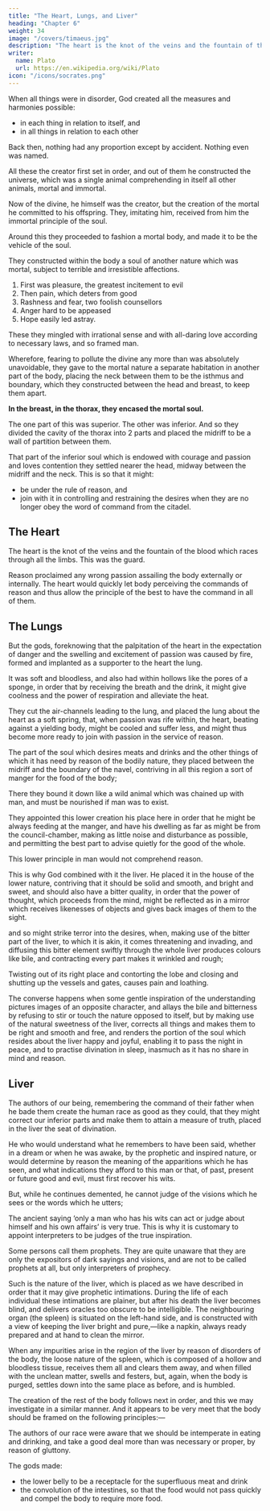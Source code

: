 ```yaml
---
title: "The Heart, Lungs, and Liver"
heading: "Chapter 6"
weight: 34
image: "/covers/timaeus.jpg"
description: "The heart is the knot of the veins and the fountain of the blood which races through all the limbs. This was the guard."
writer:
  name: Plato
  url: https://en.wikipedia.org/wiki/Plato
icon: "/icons/socrates.png"
---
```



<!-- Seeing, then, that we have now prepared for our use the various classes of causes which are the material out of which the remainder of our discourse must be woven, just as wood is the material of the carpenter, let us revert in a few words to the point at which we began, and then endeavour to add on a suitable ending to the beginning of our tale. -->

When all things were in disorder, God created all the measures and harmonies possible:
- in each thing in relation to itself, and
- in all things in relation to each other

Back then, nothing had any proportion except by accident. Nothing even was named.<!--  did any of the things which now have names deserve to be named at all—as, for example, fire, water, and the rest of the elements.  -->

All these the creator first set in order, and out of them he constructed the universe, which was a single animal comprehending in itself all other animals, mortal and immortal. 

Now of the divine, he himself was the creator, but the creation of the mortal he committed to his offspring. They, imitating him, received from him the immortal principle of the soul.

Around this they proceeded to fashion a mortal body, and made it to be the vehicle of the soul.

They constructed within the body a soul of another nature which was mortal, subject to terrible and irresistible affections. 

1. First was pleasure, the greatest incitement to evil
2. Then pain, which deters from good
3. Rashness and fear, two foolish counsellors
4. Anger hard to be appeased
5. Hope easily led astray. 

These they mingled with irrational sense and with all-daring love according to necessary laws, and so framed man. 

Wherefore, fearing to pollute the divine any more than was absolutely unavoidable, they gave to the mortal nature a separate habitation in another part of the body, placing the neck between them to be the isthmus and boundary, which they constructed between the head and breast, to keep them apart. 

**In the breast, in the thorax, they encased the mortal soul.** 

The one part of this was superior. The other was inferior. And so they divided the cavity of the thorax into 2 parts<!-- , as the women’s and men’s apartments are divided in houses, --> and placed the midriff to be a wall of partition between them. 

That part of the inferior soul which is endowed with courage and passion and loves contention they settled nearer the head, midway between the midriff and the neck. This is so that it might:
- be under the rule of reason, and
- join with it in controlling and restraining the desires when they are no longer <!-- willing of their own accord to --> obey the word of command from the citadel.

## The Heart

The heart is the knot of the veins and the fountain of the blood which races through all the limbs. This was the guard.

<!-- When the might of passion was roused by  -->

Reason proclaimed any wrong passion assailing the body externally or internally. The heart would quickly let <!-- the whole power of feeling in the --> body perceiving the commands of reason and <!--  threats, might obey and follow through every turn and alley, and --> thus allow the principle of the best to have the command in all of them. 


## The Lungs

But the gods, foreknowing that the palpitation of the heart in the expectation of danger and the swelling and excitement of passion was caused by fire, formed and implanted as a supporter to the heart the lung. 

It was<!-- , in the first place, --> soft and bloodless, and also had within hollows like the pores of a sponge, in order that by receiving the breath and the drink, it might give coolness and the power of respiration and alleviate the heat.

They cut the air-channels leading to the lung, and placed the lung about the heart as a soft spring, that, when passion was rife within, the heart, beating against a yielding body, might be cooled and suffer less, and might thus become more ready to join with passion in the service of reason.

The part of the soul which desires meats and drinks and the other things of which it has need by reason of the bodily nature, they placed between the midriff and the boundary of the navel, contriving in all this region a sort of manger for the food of the body; 

There they bound it down like a wild animal which was chained up with man, and must be nourished if man was to exist. 

They appointed this lower creation his place here in order that he might be always feeding at the manger, and have his dwelling as far as might be from the council-chamber, making as little noise and disturbance as possible, and permitting the best part to advise quietly for the good of the whole.

This lower principle in man would not comprehend reason. <!-- and even if attaining to some degree of perception would never naturally care for rational notions, but that it would be led away by phantoms and visions night and day,— -->

This is why God combined with it the liver. He placed it in the house of the lower nature, contriving that it should be solid and smooth, and bright and sweet, and should also have a bitter quality, in order that the power of thought, which proceeds from the mind, might be reflected as in a mirror which receives likenesses of objects and gives back images of them to the sight.

and so might strike terror into the desires, when, making use of the bitter part of the liver, to which it is akin, it comes threatening and invading, and diffusing this bitter element swiftly through the whole liver produces colours like bile, and contracting every part makes it wrinkled and rough;

Twisting out of its right place and contorting the lobe and closing and shutting up the vessels and gates, causes pain and loathing. 

The converse happens when some gentle inspiration of the understanding pictures images of an opposite character, and allays the bile and bitterness by refusing to stir or touch the nature opposed to itself, but by making use of the natural sweetness of the liver, corrects all things and makes them to be right and smooth and free, and renders the portion of the soul which resides about the liver happy and joyful, enabling it to pass the night in peace, and to practise divination in sleep, inasmuch as it has no share in mind and reason. 

## Liver

The authors of our being, remembering the command of their father when he bade them create the human race as good as they could, that they might correct our inferior parts and make them to attain a measure of truth, placed in the liver the seat of divination. 

<!--  herein is a proof that God has given the art of divination not to the wisdom, but to the foolishness of man. No man, when in his wits, attains prophetic truth and inspiration; but when he receives the inspired word, either his intelligence is enthralled in sleep, or he is demented by some distemper or possession.  -->

He who would understand what he remembers to have been said, whether in a dream or when he was awake, by the prophetic and inspired nature, or would determine by reason the meaning of the apparitions which he has seen, and what indications they afford to this man or that, of past, present or future good and evil, must first recover his wits. 

But, while he continues demented, he cannot judge of the visions which he sees or the words which he utters; 

The ancient saying ‘only a man who has his wits can act or judge about himself and his own affairs’ is very true. This is why it is customary to appoint interpreters to be judges of the true inspiration. 

Some persons call them prophets. They are quite unaware that they are only the expositors of dark sayings and visions, and are not to be called prophets at all, but only interpreters of prophecy.

Such is the nature of the liver, which is placed as we have described in order that it may give prophetic intimations. During the life of each individual these intimations are plainer, but after his death the liver becomes blind, and delivers oracles too obscure to be intelligible. The neighbouring organ (the spleen) is situated on the left-hand side, and is constructed with a view of keeping the liver bright and pure,—like a napkin, always ready prepared and at hand to clean the mirror. 

When any impurities arise in the region of the liver by reason of disorders of the body, the loose nature of the spleen, which is composed of a hollow and bloodless tissue, receives them all and clears them away, and when filled with the unclean matter, swells and festers, but, again, when the body is purged, settles down into the same place as before, and is humbled.

<!-- Concerning the soul, as to which part is mortal and which divine, and how and why they are separated, and where located, if God acknowledges that we have spoken the truth, then, and then only, can we be confident; 

still, we may venture to assert that what has been said by us is probable, and will be rendered more probable by investigation. Let us assume thus much. -->

The creation of the rest of the body follows next in order, and this we may investigate in a similar manner. And it appears to be very meet that the body should be framed on the following principles:—

The authors of our race were aware that we should be intemperate in eating and drinking, and take a good deal more than was necessary or proper, by reason of gluttony. 

<!-- In order then that disease might not quickly destroy us, and lest our mortal race should perish without fulfilling its end—intending to provide against this,  -->

The gods made:
- the lower belly to be a receptacle for the superfluous meat and drink
- the convolution of the intestines, so that the food would not pass quickly and compel the body to require more food. <!-- , thus producing insatiable gluttony, and making the whole race an enemy to philosophy and music, and rebellious against the divinest element within us. -->
